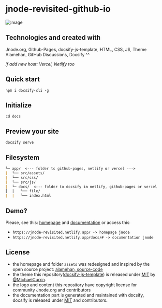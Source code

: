 # jnode-revisited-github-io
![image](https://user-images.githubusercontent.com/111701513/208514277-a1a8a375-1d76-47cd-8ee9-f2f179329155.png)

## Technologies and created with
Jnode.org, Github-Pages, docsify-js-template, HTML, CSS, JS, Theme Alamehan, GitHub Discussions, Docsify ^^

*if add new host: Vercel, Netlify too*

## Quick start
```npm i docsify-cli -g```

## Initialize
```cd docs```

## Preview your site
```docsify serve```

## Filesystem
```markdown
└─ app/  <--- folder to github-pages, netlify or vercel --->
|  └── src/assets/ 
|  └── src/css/ 
|  └── src/js/ 
|  └─ docs/  <--- folder to docsify in netlify, github-pages or vercel --->
│  |   └── file/
|  |   └── index.html
```

## Demo?
Please, see this: [homepage](https://jnode-revisited.netlify.app/) and [documentation](https://jnode-revisited.netlify.app/docs/#) or access this:
- ``https://jnode-revisited.netlify.app/ -> homepage jnode``
- ``https://jnode-revisited.netlify.app/docs/# -> documentation jnode``

## License
- the homepage and folder `assets` was redesigned and inspired by the open source project: [alamehan, source-code](github/alamehan/alamehan.github.io)
- the theme this repository([docsify-js-template](https://github.com/MichaelCurrin/docsify-js-template)) is released under [MIT](/LICENSE) by [@MichaelCurrin](https://github.com/MichaelCurrin).
- the logo and content this repository have copyright license for community Jnode.org and contributors
- the documentation part is generated and maintained with docsify, docsify is released under [MIT](/LICENSE) and contributors.
